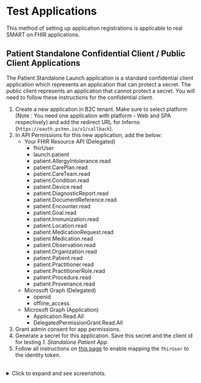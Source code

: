 # Test Applications 

This method of setting up application registrations is applicable to real SMART on FHIR applications.

## Patient Standalone Confidential Client / Public Client Applications

The Patient Standalone Launch application is a standard confidential client application which represents an application that can protect a secret. The public client represents an application that cannot protect a secret. You will need to follow these instructions for the confidential client. 

1. Create a new application in B2C tenant. Make sure to select platform (Note : You need one application with platform - Web and SPA respectively) and add the redirect URL for Inferno (`https://oauth.pstmn.io/v1/callback`).
1. In API Permissions for this new application, add the below:
    - Your FHIR Resource API (Delegated)
        - fhirUser
        - launch.patient
        - patient.AllergyIntolerance.read
        - patient.CarePlan.read
        - patient.CareTeam.read
        - patient.Condition.read
        - patient.Device.read
        - patient.DiagnosticReport.read
        - patient.DocumentReference.read
        - patient.Encounter.read
        - patient.Goal.read
        - patient.Immunization.read
        - patient.Location.read
        - patient.MedicationRequest.read
        - patient.Medication.read
        - patient.Observation.read
        - patient.Organization.read
        - patient.Patient.read
        - patient.Practitioner.read
        - patient.PractitionerRole.read
        - patient.Procedure.read
        - patient.Provenance.read
    - Microsoft Graph (Delegated)
        - openid
        - offline_access
    - Microsoft Graph (Application)
        - Application.Read.All
        - DelegatedPermissionGrant.Read.All
1. Grant admin consent for app permissions.
1. Generate a secret for this application. Save this secret and the client id for testing *1. Standalone Patient App*.
1. Follow all instructions on [this page](./set-fhir-user-mapping.md) to enable mapping the `fhirUser` to the identity token.

<br />
<details>
<summary>Click to expand and see screenshots.</summary>
<br />

## EHR Launch Confidential Client Application

The EHR launch confidential client application is a standard confidential client application which represents an application that can protect a secret (section 3 of the test).

1. Create a new application in Azure Active Directory. Make sure to select `Web` as the platform and add the redirect URL for Inferno (`https://oauth.pstmn.io/v1/callback`).
1. In API Permissions for this new application, add the below:
    - Your FHIR Resource Application (Delegated)
        - fhirUser
        - launch
        - user.AllergyIntolerance.read
        - user.CarePlan.read
        - user.CareTeam.read
        - user.Condition.read
        - user.Device.read
        - user.DiagnosticReport.read
        - user.DocumentReference.read
        - user.Encounter.read
        - user.Goal.read
        - user.Immunization.read
        - user.Location.read
        - user.MedicationRequest.read
        - user.Medication.read
        - user.Observation.read
        - user.Organization.read
        - user.Patient.read
        - user.Practitioner.read
        - user.PractitionerRole.read
        - user.Procedure.read
        - user.Provenance.read
    - Microsoft Graph (Delegated)
        - openid
        - offline_access
1. Generate a secret for this application. Save this secret and the client id for testing *3. EHR Practitioner App*.
1. Follow all instructions on [this page](./set-fhir-user-mapping.md) to enable mapping the `fhirUser` to the identity token.

<br />
